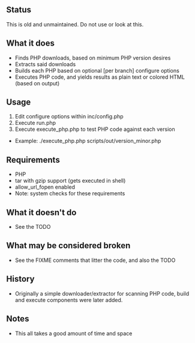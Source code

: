 ## Status ##
This is old and unmaintained. Do not use or look at this.

## What it does ##
- Finds PHP downloads, based on minimum PHP version desires
- Extracts said downloads
- Builds each PHP based on optional [per branch] configure options
- Executes PHP code, and yields results as plain text or colored HTML (based on output)

## Usage ##
1. Edit configure options within inc/config.php
2. Execute run.php
3. Execute execute_php.php to test PHP code against each version
-  Example: ./execute_php.php scripts/out/version_minor.php

## Requirements ##
- PHP
- tar with gzip support (gets executed in shell)
- allow_url_fopen enabled
- Note: system checks for these requirements

## What it doesn't do ##
- See the TODO

## What may be considered broken ##
- See the FIXME comments that litter the code, and also the TODO

## History ##
- Originally a simple downloader/extractor for scanning PHP code, build and execute components were later added.

## Notes ##
- This all takes a good amount of time and space

